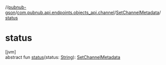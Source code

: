 //[pubnub-gson](../../../index.md)/[com.pubnub.api.endpoints.objects_api.channel](../index.md)/[SetChannelMetadata](index.md)/[status](status.md)

# status

[jvm]\
abstract fun [status](status.md)(status: [String](https://docs.oracle.com/javase/8/docs/api/java/lang/String.html)): [SetChannelMetadata](index.md)
